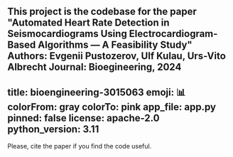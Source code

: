 This project is the codebase for the paper "Automated Heart Rate Detection in Seismocardiograms Using
Electrocardiogram-Based Algorithms — A Feasibility Study"
Authors: Evgenii Pustozerov, Ulf Kulau, Urs-Vito Albrecht
Journal: Bioegineering, 2024
---
title: bioengineering-3015063
emoji: 📊
colorFrom: gray
colorTo: pink
app_file: app.py
pinned: false
license: apache-2.0
python_version: 3.11
---
Please, cite the paper if you find the code useful.